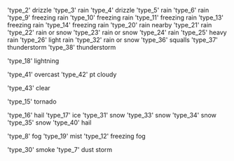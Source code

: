  
'type_2'	drizzle
'type_3'	rain
'type_4'	drizzle
'type_5'	rain
'type_6'	rain
'type_9'	freezing rain
'type_10'	freezing rain
'type_11'	freezing rain
'type_13'	freezing rain
'type_14'	freezing rain
'type_20'	rain nearby
'type_21'	rain
'type_22'	rain or snow
'type_23'	rain or snow
'type_24'	rain
'type_25'	heavy rain
'type_26'	light rain
'type_32'	rain or snow
'type_36'	squalls
'type_37'	thunderstorm
'type_38'	thunderstorm

'type_18'	lightning

'type_41'	overcast
'type_42'	pt cloudy

'type_43'	clear

'type_15'	tornado

'type_16'	hail
'type_17'	ice
'type_31'	snow
'type_33'	snow
'type_34'	snow
'type_35'	snow
'type_40'	hail

'type_8'	fog
'type_19'	mist
'type_12'	freezing fog

'type_30'	smoke
'type_7'	dust storm
